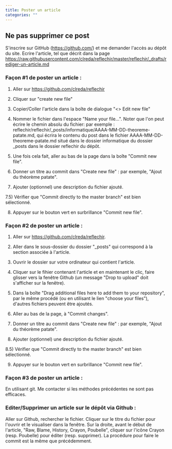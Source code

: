 ```yaml
---
title: Poster un article
categories: ""
---
```


## Ne pas supprimer ce post             ##

S'inscrire sur GitHub (https://github.com/) et me demander l'accès au dépôt du site. Ecrire l'article, tel que décrit dans la page https://raw.githubusercontent.com/clreda/reflechir/master/reflechir/_drafts/rediger-un-article.md

### Façon #1 de poster un article : ###

1) Aller sur https://github.com/clreda/reflechir

2) Cliquer sur "create new file"

3) Copier/Coller l'article dans la boîte de dialogue "<> Edit new file"

4) Nommer le fichier dans l'espace "Name your file...". Noter que l'on peut écrire le chemin absolu du fichier: par exemple : reflechir/reflechir/_posts/informatique/AAAA-MM-DD-theoreme-patate.md, qui écrira le contenu du post dans le fichier AAAA-MM-DD-theoreme-patate.md situé dans le dossier informatique du dossier _posts dans le dossier reflechir du dépôt.

5) Une fois cela fait, aller au bas de la page dans la boîte "Commit new file".

6) Donner un titre au commit dans "Create new file" : par exemple, "Ajout du théorème patate".

7) Ajouter (optionnel) une description du fichier ajouté.

7.5) Vérifier que "Commit directly to the master branch" est bien sélectionné.

8) Appuyer sur le bouton vert en surbrillance "Commit new file".

### Façon #2 de poster un article : ##

1) Aller sur https://github.com/clreda/reflechir.

2) Aller dans le sous-dossier du dossier "_posts" qui correspond à la section associée à l'article.

3) Ouvrir le dossier sur votre ordinateur qui contient l'article.

4) Cliquer sur le fihier contenant l'article et en maintenant le clic, faire glisser vers la fenêtre Github (un message "Drop to upload" doit s'afficher sur la fenêtre).

5) Dans la boîte "Drag additional files here to add them to your repository", par le même procédé (ou en utilisant le lien "choose your files"), d'autres fichiers peuvent être ajoutés. 

6) Aller au bas de la page, à "Commit changes".

7) Donner un titre au commit dans "Create new file" : par exemple, "Ajout du théorème patate".

8) Ajouter (optionnel) une description du fichier ajouté.

8.5) Vérifier que "Commit directly to the master branch" est bien sélectionné.

9) Appuyer sur le bouton vert en surbrillance "Commit new file".

### Façon #3 de poster un article : ##

En utilisant git. Me contacter si les méthodes précédentes ne sont pas efficaces.

### Editer/Supprimer un article sur le dépôt via Github : ##

Aller sur Github, rechercher le fichier. Cliquer sur le titre du fichier pour l'ouvrir et le visualiser dans la fenêtre. Sur la droite, avant le début de l'article, "Raw, Blame, History, Crayon, Poubelle", cliquer sur l'icône Crayon (resp. Poubelle) pour éditer (resp. supprimer). La procédure pour faire le commit est la même que précédemment.

